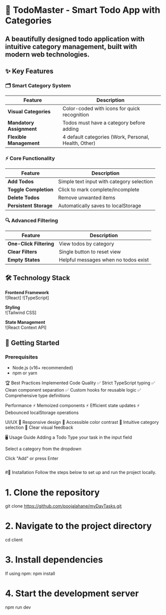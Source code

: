 # 📝 TodoMaster - Smart Todo App with Categories

## A beautifully designed todo application with intuitive category management, built with modern web technologies.

## ✨ Key Features

### 🗂️ Smart Category System

| Feature                  | Description                                          |
| ------------------------ | ---------------------------------------------------- |
| **Visual Categories**    | Color-coded with icons for quick recognition         |
| **Mandatory Assignment** | Todos must have a category before adding             |
| **Flexible Management**  | 4 default categories (Work, Personal, Health, Other) |

### ⚡ Core Functionality

| Feature                | Description                               |
| ---------------------- | ----------------------------------------- |
| **Add Todos**          | Simple text input with category selection |
| **Toggle Completion**  | Click to mark complete/incomplete         |
| **Delete Todos**       | Remove unwanted items                     |
| **Persistent Storage** | Automatically saves to localStorage       |

### 🔍 Advanced Filtering

| Feature                 | Description                          |
| ----------------------- | ------------------------------------ |
| **One-Click Filtering** | View todos by category               |
| **Clear Filters**       | Single button to reset view          |
| **Empty States**        | Helpful messages when no todos exist |

## 🛠️ Technology Stack

**Frontend Framework**  
![React]
![TypeScript]

**Styling**  
![Tailwind CSS]

**State Management**  
![React Context API]

## 🚀 Getting Started

### Prerequisites

- Node.js (v16+ recommended)
- npm or yarn

🏆 Best Practices Implemented
Code Quality
✅ Strict TypeScript typing
✅ Clean component separation
✅ Custom hooks for reusable logic
✅ Comprehensive type definitions

Performance
⚡ Memoized components
⚡ Efficient state updates
⚡ Debounced localStorage operations

UI/UX
🎨 Responsive design
🎨 Accessible color contrast
🎨 Intuitive category selection
🎨 Clear visual feedback

🖥️ Usage Guide
Adding a Todo
Type your task in the input field

Select a category from the dropdown

Click "Add" or press Enter

```

```

#🚀 Installation
Follow the steps below to set up and run the project locally.

# 1. Clone the repository

git clone https://github.com/poojalahane/myDayTasks.git

# 2. Navigate to the project directory

cd client

# 3. Install dependencies

If using npm:
npm install

# 4. Start the development server

npm run dev
